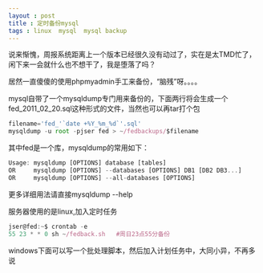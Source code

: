 ```yaml
---
layout : post 
title : 定时备份mysql
tags : linux  mysql  mysql backup
---
```


说来惭愧，周报系统距离上一个版本已经很久没有动过了，实在是太TMD忙了，闲下来一会就什么也不想干了，我是堕落了吗？

居然一直傻傻的使用phpmyadmin手工来备份，“脑残”呀。。。。

mysql自带了一个mysqldump专门用来备份的，下面两行将会生成一个fed_2011_02_20.sql这种形式的文件，当然也可以再tar打个包
```javascript
filename='fed_'`date +%Y_%m_%d`'.sql'
mysqldump -u root -pjser fed > ~/fedbackups/$filename
```
其中fed是一个库，mysqldump的常用如下：
```javascript
Usage: mysqldump [OPTIONS] database [tables]
OR     mysqldump [OPTIONS] --databases [OPTIONS] DB1 [DB2 DB3...]
OR     mysqldump [OPTIONS] --all-databases [OPTIONS]
```
更多详细用法请直接mysqldump --help

服务器使用的是linux,加入定时任务
```javascript
jser@fed:~$ crontab -e
55 23 * * 0 sh ~/fedback.sh   #周日23点55分备份
```

windows下面可以写一个批处理脚本，然后加入计划任务中，大同小异，不再多说
